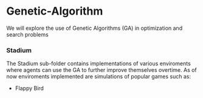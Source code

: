 # Genetic-Algorithm
We will explore the use of Genetic Algorithms (GA) in optimization and search problems

### Stadium
The Stadium sub-folder contains implementations of various enviroments where agents can use the GA to further improve themselves overtime. As of now enviroments implemented are simulations of popular games such as:
  - Flappy Bird
